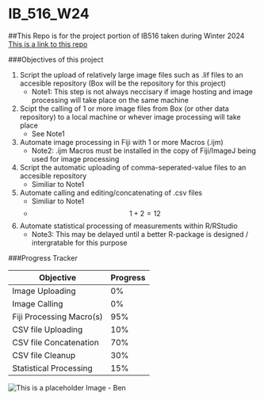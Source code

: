 # IB_516_W24
##This Repo is for the project portion of IB516 taken during Winter 2024
[This is a link to this repo](https://github.com/HTBOS/IB_516_W24)

###Objectives of this project
1. Script the upload of relatively large image files such as .lif files to an accesible repository (Box will be the repository for this project)
    * Note1: This step is not always neccisary if image hosting and image processing will take place on the same machine
2. Scipt the calling of 1 or more image files from Box (or other data repository) to a local machine or whever image processing will take place
    * See Note1
3. Automate image processing in Fiji with 1 or more Macros (.ijm)
    * Note2: .ijm Macros must be installed in the copy of Fiji/ImageJ being used for image processing
4. Script the automatic uploading of comma-seperated-value files to an accesible repository
    * Similiar to Note1
5. Automate calling and editing/concatenating of .csv files 
    * Similiar to Note1
    * $$ 1 + 2 = 12$$
6. Automate statistical processing of measurements within R/RStudio
    * Note3: This may be delayed until a better R-package is designed / intergratable for this purpose

###Progress Tracker

Objective | Progress
----------|---------
Image Uploading | 0%
Image Calling | 0%
Fiji Processing Macro(s) | 95%
CSV file Uploading | 10%
CSV file Concatenation | 70%
CSV file Cleanup | 30%
Statistical Processing | 15%

![This is a placeholder Image - Ben](https://avatars.githubusercontent.com/u/26558567?v=4)




